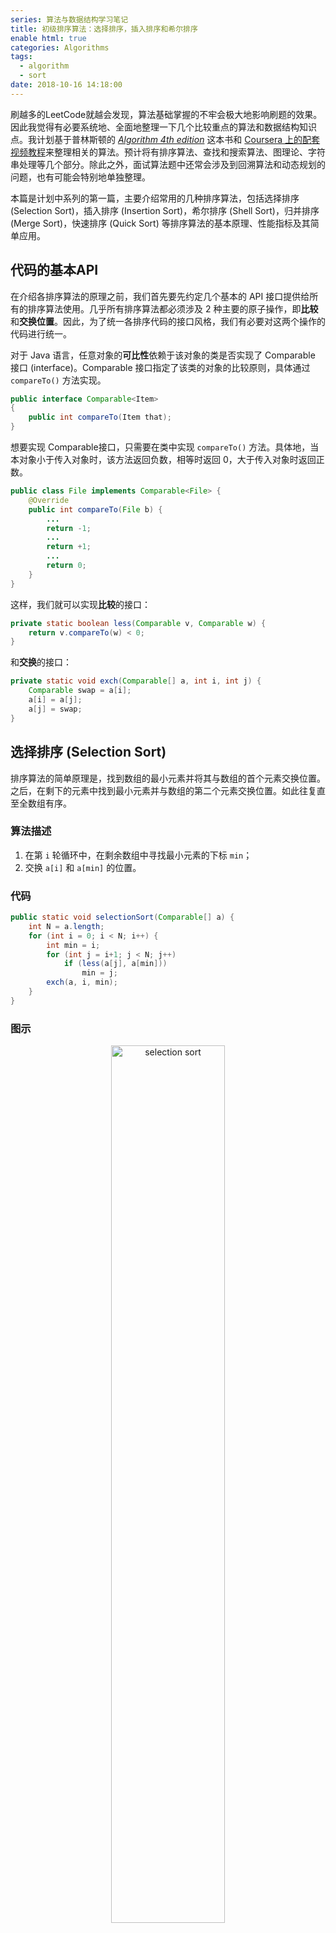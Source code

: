 ```yaml
---
series: 算法与数据结构学习笔记
title: 初级排序算法：选择排序，插入排序和希尔排序
enable html: true
categories: Algorithms
tags:
  - algorithm
  - sort
date: 2018-10-16 14:18:00
---
```


刷越多的LeetCode就越会发现，算法基础掌握的不牢会极大地影响刷题的效果。因此我觉得有必要系统地、全面地整理一下几个比较重点的算法和数据结构知识点。我计划基于普林斯顿的 _[Algorithm 4th edition](https://book.douban.com/subject/10432347/)_ 这本书和 [Coursera 上的配套视频教程](https://www.coursera.org/learn/algorithms-part1/home/welcome)来整理相关的算法。预计将有排序算法、查找和搜索算法、图理论、字符串处理等几个部分。除此之外，面试算法题中还常会涉及到回溯算法和动态规划的问题，也有可能会特别地单独整理。

本篇是计划中系列的第一篇，主要介绍常用的几种排序算法，包括选择排序 (Selection Sort)，插入排序 (Insertion Sort)，希尔排序 (Shell Sort)，归并排序 (Merge Sort)，快速排序 (Quick Sort) 等排序算法的基本原理、性能指标及其简单应用。

<!-- more -->

## 代码的基本API

在介绍各排序算法的原理之前，我们首先要先约定几个基本的 API 接口提供给所有的排序算法使用。几乎所有排序算法都必须涉及 2 种主要的原子操作，即**比较**和**交换位置**。因此，为了统一各排序代码的接口风格，我们有必要对这两个操作的代码进行统一。

对于 Java 语言，任意对象的**可比性**依赖于该对象的类是否实现了 Comparable 接口 (interface)。Comparable 接口指定了该类的对象的比较原则，具体通过 `compareTo()` 方法实现。

```Java
public interface Comparable<Item>
{
    public int compareTo(Item that);
}
```

想要实现 Comparable接口，只需要在类中实现 `compareTo()` 方法。具体地，当本对象小于传入对象时，该方法返回负数，相等时返回 0，大于传入对象时返回正数。

```Java
public class File implements Comparable<File> {
    @Override
    public int compareTo(File b) {
        ...
        return -1;
        ...
        return +1;
        ...
        return 0;
    }
}
```

这样，我们就可以实现**比较**的接口：

```Java
private static boolean less(Comparable v, Comparable w) {
    return v.compareTo(w) < 0;
}
```

和**交换**的接口：

```Java
private static void exch(Comparable[] a, int i, int j) {
    Comparable swap = a[i];
    a[i] = a[j];
    a[j] = swap;
}
```

## 选择排序 (Selection Sort)

排序算法的简单原理是，找到数组的最小元素并将其与数组的首个元素交换位置。之后，在剩下的元素中找到最小元素并与数组的第二个元素交换位置。如此往复直至全数组有序。

### 算法描述

1. 在第 `i` 轮循环中，在剩余数组中寻找最小元素的下标 `min`；
2. 交换 `a[i]` 和 `a[min]` 的位置。

### 代码

```Java
public static void selectionSort(Comparable[] a) {
    int N = a.length;
    for (int i = 0; i < N; i++) {
        int min = i;
        for (int j = i+1; j < N; j++)
            if (less(a[j], a[min]))
                min = j;
        exch(a, i, min);
    }
}
```

### 图示

<div align="center">  
<img
    src="http://images.herculas.cn/image/blog/algorithms/sort1/selection-sort.png"
    width="60%"
    alt="selection sort"
/>
</div>

### 性能分析

对于长度为 $N$ 的数组，选择排序需要约 $\frac{N^2}{2}$ 次比较和 $N$ 次交换位置。因此，我们可以发现选择排序有两个鲜明的特点：

1. 选择排序的运行时间与数据特性无关。所以，即使输入一个已经有序的数组，排序算法所需的运行时间也和输入一个完全随机乱序的数组所需的时间基本相等。
2. 选择排序需要最少的数据移动。选择排序算法所需的交换次数正好等于数组的长度 $N$。

## 插入排序 (Insertion Sort)

类似于对扑克牌进行排序，我们通常将新的牌插到已经有序的牌组中的适当位置。在插入排序算法中，索引左侧的元素已经有序，但还并不是其最终位置。当索引到达最右端时，数组完全有序。

### 算法描述

1. 在第 `i` 次循环中，将 `a[i]` 和其左侧的所有比其大的元素互换位置，直至该元素处于恰当位置。

### 代码

```Java
public static void insertionSort(Comparable[] a) {
    int N = a.length;
    for (int i = 0; i < N; i++)
        for (int j = i; j > 0; j--)
            if (less(a[j], a[j-1]))
                exch(a, j, j-1);
            else break;
 }
```

### 图示

<div align="center">  
<img
    src="http://images.herculas.cn/image/blog/algorithms/sort1/insertion-sort.png"
    width="60%"
    alt="insertion sort"
/>
</div>

### 性能分析

对于随机排列的长度为 $N$ 且主键不重复的数组，平均情况下插入排序需要大约 $\frac{N^2}{4}$ 次比较和约 $\frac{N^2}{4}$ 次交换位置。最坏情况下需要约 $\frac{N^2}{2}$ 次比较和约 $\frac{N^2}{2}$ 次交换。最好情况下需要 $N - 1$ 次比较和 $0$ 次交换。

对于一个**基本有序数组**，我们通常用**逆序对 (Inversions)** 来考察其有序程度。逆序对指的是数组中两个顺序颠倒的元素。对于下列数组：

<center>A E E L M O T R X P S</center>

该数组中有 6 个逆序对，分别是 T-R, T-P, T-S, R-P, X-P, X-S。

那么基于逆序对，我们可以定义一个数组是基本有序数组，当且仅当该数组中逆序对的数量小于等于 $cN$，其中 $c$ 为特定常数。对于基本有序数组，其插入排序运行时间始终是线性的，因为所需的交换次数就等于数组中逆序对的个数，而比较次数为逆序对数 $+ (N - 1)$。

## 希尔排序 (Shell Sort)

### 算法原理

希尔排序是一种基于插入排序的快速排序算法。我们容易发现，对于大规模乱序数组，插入排序的运行很慢。这是因为插排只会交换相邻的元素，即使该元素需要远距离移动才能被安排到正确的位置上。为了解决插排的这一问题，希尔排序进行了简单的改进，即交换不相邻的元素以对数组的局部进行排序，并最终使用插排处理部分有序数组。

希尔排序的初步处理基于名为 **h- 排序**的简单算法，该算法就是间隔为 $h$ 的插排。h- 排序可以将乱序数组处理成基本有序数组。

<div align="center">  
<img
    src="http://images.herculas.cn/image/blog/algorithms/sort1/shell-sort1.png"
    width="60%"
    alt="h - sort"
/>
</div>

### 增量序列

该如何选择 h- 排序中每一轮的增量 $h$？有很多相关论文讨论了这一话题。目前主要采用的几种表现较好的增量序列如下。

1. **3x + 1**. 1, 4, 13, 40, 121, 364, ......
2. **Sedgewick Sequence**. 1, 5, 19, 41, 109, 209, 505, 929, 2161, 3905, ......

### 代码

```Java
public static void shellSort(Comparable[] a) {
    int N = a.length;

    int h = 1;
    while (h < N/3) h = 3*h + 1;

    while (h >= 1) {// h-sort the array.
        for (int i = h; i < N; i++) {
            for (int j = i; j >= h && less(a[j], a[j-h]); j -= h)
                exch(a, j, j-h);
        }
        h = h/3;
    }
}
```

### 图示

<div align="center">  
<img
    src="http://images.herculas.cn/image/blog/algorithms/sort1/shell-sort2.png"
    width="70%"
    alt="shell sort"
/>
</div>

### 性能分析

尚未有研究得出希尔排序的精确性能模型，我们可以通过大规模实验近似希尔排序的性能边界。对于最坏情况，使用 $3x + 1$ 增量序列的希尔排序需要进行约  $N^{\frac{3}{2}}$ 次比较。

## 参考文献

1. [Robert Sedgewick, Kevin Wayne. 算法 第四版](https://book.douban.com/subject/19952400/)
2. [Kevin Wayne,  Robert Sedgewick. Coursera Algorithms Part I, Princeton University.](https://www.coursera.org/learn/algorithms-part1/home/welcome)
